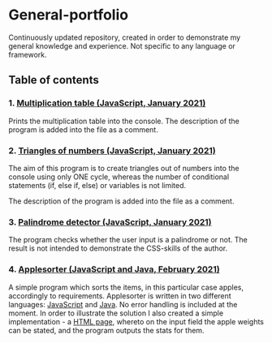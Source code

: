 # General-portfolio
Continuously updated repository, created in order to demonstrate my general knowledge and experience. Not specific to any language or framework.

## Table of contents

### 1. [Multiplication table (JavaScript, January 2021)](https://github.com/karinjohanson/General-portfolio/blob/main/Multiplication%20table.js)

Prints the multiplication table into the console.
The description of the program is added into the file as a comment.

### 2. [Triangles of numbers (JavaScript, January 2021)](https://github.com/karinjohanson/General-portfolio/blob/main/Triangles_of_numbers.js)

The aim of this program is to create triangles out of numbers into the console using only ONE cycle, whereas the number of conditional statements (if, else if, else) or variables is not limited.

The description of the program is added into the file as a comment.

### 3. [Palindrome detector (JavaScript, January 2021)](https://github.com/karinjohanson/General-portfolio/tree/main/Palindrome)

The program checks whether the user input is a palindrome or not.
The result is not intended to demonstrate the CSS-skills of the author.

### 4. [Applesorter (JavaScript and Java, February 2021)](https://github.com/karinjohanson/General-portfolio/tree/main/AppleSorter)

A simple program which sorts the items, in this particular case apples, accordingly to requirements.
Applesorter is written in two different languages: [JavaScript](https://github.com/karinjohanson/General-portfolio/blob/main/AppleSorter/AppleSorter_JavaScript/applesorter.js) and [Java](https://github.com/karinjohanson/General-portfolio/blob/main/AppleSorter/AppleSorter_Java/AppleSorter.java).
No error handling is included at the moment.
In order to illustrate the solution I also created a simple implementation - a [HTML page](https://github.com/karinjohanson/General-portfolio/blob/main/AppleSorter/AppleSorter_JavaScript/AppleSorter_JS_in_HTML.html), whereto on the input field the apple weights can be stated, and the program outputs the stats for them.


